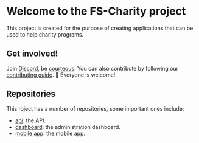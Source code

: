 # Welcome to the FS-Charity project

This project is created for the purpose of creating applications that can be used to help charity programs.

## Get involved!

Join [Discord](https://discord.gg/r7TaetxQNW), be [courteous](CODE_OF_CONDUCT.md). You can also contribute by following our [contributing guide](CONTRIBUTING.md). 🌟 Everyone is welcome!

## Repositories

This roject has a number of repositories, some important ones include:

* [api](https://github.com/fs-charity/api): the API.
* [dashboard](https://github.com/fs-charity/dashboard): the administration dashboard.
* [mobile app](https://github.com/fs-charity/mobile): the mobile app.
